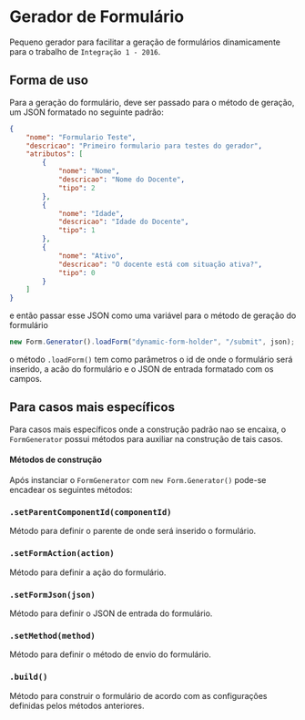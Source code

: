 # Gerador de Formulário
Pequeno gerador para facilitar a geração de formulários dinamicamente para o trabalho de `Integração 1 - 2016`.
 
## Forma de uso
Para a geração do formulário, deve ser passado para o método de geração, um JSON formatado no seguinte padrão:
```json
{
    "nome": "Formulario Teste",
    "descricao": "Primeiro formulario para testes do gerador",
    "atributos": [
        {
            "nome": "Nome",
            "descricao": "Nome do Docente",
            "tipo": 2
        },
        {
            "nome": "Idade",
            "descricao": "Idade do Docente",
            "tipo": 1
        },
        {
            "nome": "Ativo",
            "descricao": "O docente está com situação ativa?",
            "tipo": 0
        }
    ]
}
```

e então passar esse JSON como uma variável para o método de geração do formulário
```javascript
new Form.Generator().loadForm("dynamic-form-holder", "/submit", json);
```

o método `.loadForm()` tem como parâmetros o id de onde o formulário será inserido, a acão do formulário e o JSON de entrada formatado com os campos.

## Para casos mais específicos
Para casos mais específicos onde a construção padrão nao se encaixa, o `FormGenerator` possui métodos para auxiliar na construção de tais casos.
 
#### Métodos de construção
Após instanciar o `FormGenerator` com `new Form.Generator()` pode-se encadear os seguintes métodos:

### `.setParentComponentId(componentId)`
Método para definir o parente de onde será inserido o formulário.
### `.setFormAction(action)`
Método para definir a ação do formulário.
### `.setFormJson(json)`
Método para definir o JSON de entrada do formulário.
### `.setMethod(method)`
Método para definir o método de envio do formulário.
### `.build()`
Método para construir o formulário de acordo com as configurações definidas pelos métodos anteriores.
